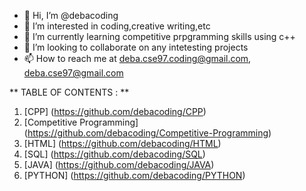 - 👋 Hi, I’m @debacoding
- 👀 I’m interested in coding,creative writing,etc
- 🌱 I’m currently learning competitive prpgramming skills using c++
- 💞️ I’m looking to collaborate on any intetesting projects 
- 📫 How to reach me at deba.cse97.coding@gmail.com, deba.cse97@gmail.com

<!---
debacoding/debacoding is a ✨ special ✨ repository because its `README.md` (this file) appears on your GitHub profile.
You can click the Preview link to take a look at your changes.
--->

** TABLE OF CONTENTS : **
1. [CPP] (https://github.com/debacoding/CPP)
2. [Competitive Programming] (https://github.com/debacoding/Competitive-Programming)
3. [HTML] (https://github.com/debacoding/HTML)
4. [SQL] (https://github.com/debacoding/SQL)
5. [JAVA] (https://github.com/debacoding/JAVA)
6. [PYTHON] (https://github.com/debacoding/PYTHON)
